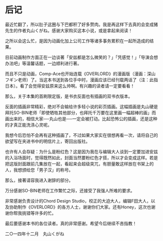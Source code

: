 # 后记

最近忙翻了，所以肚子这圈与下巴都积了好多赘肉。我是再这样下去真的会变成猪先生的作者丸山くがね。感谢大家购买这本小说，或是拿起来阅读！

之所以会这么忙，是因为动画化加上公司工作等诸多事务累积在一起所造成的结果。

目前动画制作方面正在一边谈著「安兹都是怎么微笑的？」「凭感觉！」「导演会想办法吧」等温馨话题，一边顺利进行著。

而且不只是动画，Comp-Ace也开始连载《OVERLORD》的漫画版（漫画：深山フギン老师）了。当这本书送到各位手中时，漫画应该已经刊载两话了（注：此指日本）。看了会觉得安兹原来这么帅啊。有兴趣的读者请一定要看看！

那么，关于本集的首刷限定版，是书衣反面也有插画的双书衣版本。

反面的插画非常精彩，绝对不会输给许多轻小说的彩页插画。这幅插画是丸山硬是拜托SO-BIN老师「即使牺牲其他部分，也拜托千万要在这里画一幅超棒的画」而画出来的，相信大家──丸山也是──一定会被打动。比起恐怖公的插画，还是这种的才真正能洗涤心灵呢。

我想今后恐怕不会再有这种插画了，不过如果大家实在很想再看一次，请将自己的欲望写在夹进书中的明信片上，寄回出版社。

也许有人会存疑：为什么是粉红色？这是因为我在与编辑大人谈到一定要加进安兹的入浴场面时，觉得既然如此，封面当然要粉红色才搭，所以才会变成这样。若是把这版封面跟前几集放在一起，看起来会超级突兀，有胆量敢这样放在书架上的人，我想颁给您「男子汉」的称号。

那么，接著请容我进入谢辞的部分。

万分感谢SO-BIN老师在工作繁忙之际，还接受了我强人所难的要求。

非常感谢负责设计的Chord Design Studio，校正的大迫大人，编辑F田大人，以及协助制作《OVERLORD》的各方人士，谢谢你们大家。还有Honey，这次也谢谢你帮我挑错等许多的忙。

最后要感谢本书的各位读者。真的非常感谢。希望今后继续不吝指教！

二○一四年十二月　丸山くがね